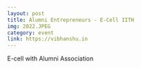 ```yaml
---
layout: post
title: Alumni Entrepreneurs - E-Cell IITH
img: 2022.JPEG
category: event
link: https://vibhanshu.in
---
```


E-cell with Alumni Association
